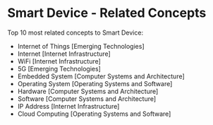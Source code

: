 # Smart Device - Related Concepts

Top 10 most related concepts to Smart Device:

- Internet of Things [Emerging Technologies]
- Internet [Internet Infrastructure]
- WiFi [Internet Infrastructure]
- 5G [Emerging Technologies]
- Embedded System [Computer Systems and Architecture]
- Operating System [Operating Systems and Software]
- Hardware [Computer Systems and Architecture]
- Software [Computer Systems and Architecture]
- IP Address [Internet Infrastructure]
- Cloud Computing [Operating Systems and Software]
